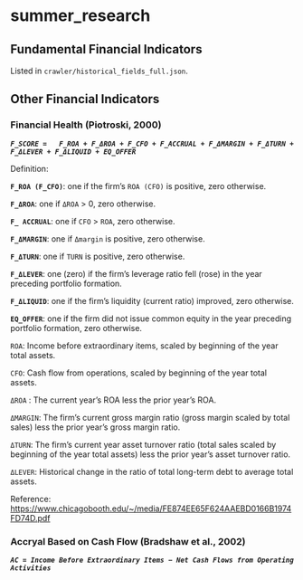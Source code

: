 # summer_research

## Fundamental Financial Indicators 
Listed in `crawler/historical_fields_full.json`.

## Other Financial Indicators
### Financial Health (Piotroski, 2000)
***`F_SCORE =	F_ROA + F_ΔROA + F_CFO + F_ACCRUAL + F_ΔMARGIN + F_ΔTURN + F_ΔLEVER + F_ΔLIQUID + EQ_OFFER`***

Definition:

**`F_ROA (F_CFO)`**: one if the firm’s `ROA (CFO)` is positive, zero otherwise.

**`F_ΔROA`**: one if `ΔROA` > 0, zero otherwise.

**`F_ ACCRUAL`**: one if `CFO` > `ROA`, zero otherwise. 

**`F_ΔMARGIN`**: one if `Δmargin` is positive, zero otherwise.

**`F_ΔTURN`**: one if `TURN` is positive, zero otherwise.

**`F_ΔLEVER`**: one (zero) if the firm’s leverage ratio fell (rose) in the year preceding portfolio formation.

**`F_ΔLIQUID`**: one if the firm’s liquidity (current ratio) improved, zero otherwise.

**`EQ_OFFER`**: one if the firm did not issue common equity in the year preceding portfolio formation, zero otherwise.

`ROA`:	Income before extraordinary items, scaled by beginning of the year total assets.

`CFO`:	Cash flow from operations, scaled by beginning of the year total assets.

`ΔROA` : The current year’s ROA less the prior year’s ROA.

`ΔMARGIN`: The firm’s current gross margin ratio (gross margin scaled by total sales) less the prior year’s gross margin ratio.

`ΔTURN`: The firm’s current year asset turnover ratio (total sales scaled by beginning of the year total assets) less the prior year’s asset turnover ratio.

`ΔLEVER`: Historical change in the ratio of total long-term debt to average total assets.

Reference: https://www.chicagobooth.edu/~/media/FE874EE65F624AAEBD0166B1974FD74D.pdf

### Accryal Based on Cash Flow (Bradshaw et al., 2002)
***`AC = Income Before Extraordinary Items − Net Cash Flows from Operating Activities`***
